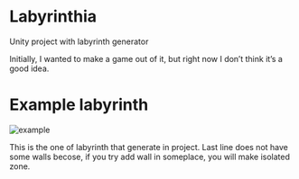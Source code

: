 ﻿# Labyrinthia
Unity project with labyrinth generator

Initially, I wanted to make a game out of it, but right now I don’t think it’s a good idea.

# Example labyrinth
![example](https://github.com/TakingAway/Labyrinthia/blob/master/Image/labyrinth.PNG)

This is the one of labyrinth that generate in project. Last line does not have some walls becose, if you try add wall in someplace, you will make isolated zone.
